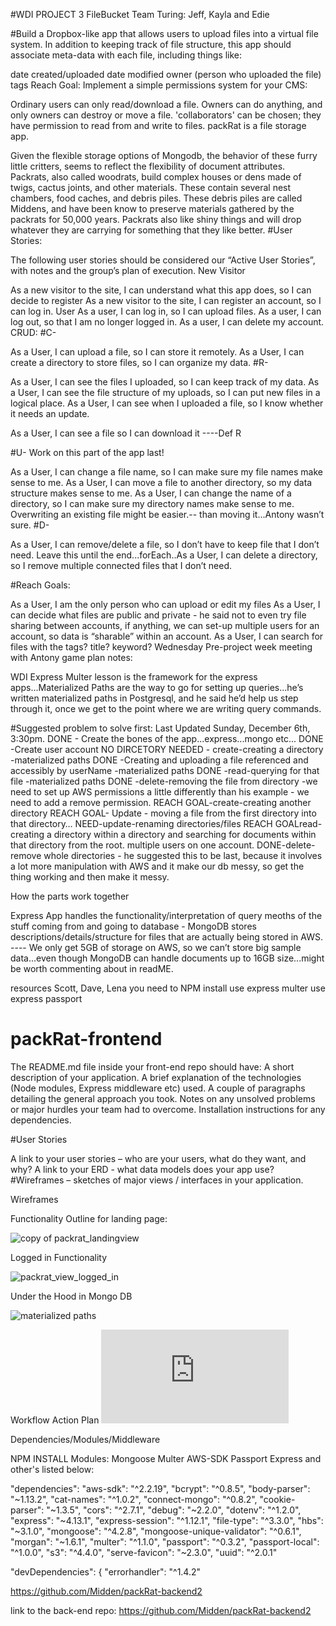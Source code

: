 #WDI PROJECT 3 FileBucket
Team Turing:
Jeff, Kayla and Edie

#Build a Dropbox-like app that allows users to upload files into a virtual file system. In addition to keeping track of file structure, this app should associate meta-data with each file, including things like:

date created/uploaded date modified owner (person who uploaded the file) tags Reach Goal: Implement a simple permissions system for your CMS:

Ordinary users can only read/download a file. Owners can do anything, and only owners can destroy or move a file. 'collaborators' can be chosen; they have permission to read from and write to files.
packRat is a file storage app.

Given the flexible storage options of Mongodb, the behavior of these furry little critters, seems to reflect the flexibility of document attributes. Packrats, also called woodrats, build complex houses or dens made of twigs, cactus joints, and other materials. These contain several nest chambers, food caches, and debris piles. These debris piles are called Middens, and have been know to preserve materials gathered by the packrats for 50,000 years. Packrats also like shiny things and will drop whatever they are carrying for something that they like better.
#User Stories:

The following user stories should be considered our “Active User Stories”, with notes and the group’s plan of execution.
New Visitor

As a new visitor to the site, I can understand what this app does, so I can decide to register As a new visitor to the site, I can register an account, so I can log in. User As a user, I can log in, so I can upload files. As a user, I can log out, so that I am no longer logged in. As a user, I can delete my account.
CRUD:
#C-

As a User, I can upload a file, so I can store it remotely. As a User, I can create a directory to store files, so I can organize my data.
#R-

As a User, I can see the files I uploaded, so I can keep track of my data. As a User, I can see the file structure of my uploads, so I can put new files in a logical place. As a User, I can see when I uploaded a file, so I know whether it needs an update.

 As a User, I can see a file so I can download it ----Def R

#U- Work on this part of the app last!

As a User, I can change a file name, so I can make sure my file names make sense to me. As a User, I can move a file to another directory, so my data structure makes sense to me. As a User, I can change the name of a directory, so I can make sure my directory names make sense to me. Overwriting an existing file might be easier.-- than moving it...Antony wasn’t sure.
#D-

As a User, I can remove/delete a file, so I don’t have to keep file that I don’t need. Leave this until the end...forEach..As a User, I can delete a directory, so I remove multiple connected files that I don’t need.

#Reach Goals:

As a User, I am the only person who can upload or edit my files As a User, I can decide what files are public and private - he said not to even try file sharing between accounts, if anything, we can set-up multiple users for an account, so data is “sharable” within an account. As a User, I can search for files with the tags? title? keyword?
Wednesday Pre-project week meeting with Antony game plan notes:

WDI Express Multer lesson is the framework for the express apps...Materialized Paths are the way to go for setting up queries...he’s written materialized paths in Postgresql, and he said he’d help us step through it, once we get to the point where we are writing query commands.

#Suggested problem to solve first:  Last Updated Sunday, December 6th, 3:30pm.
DONE - Create the bones of the app...express...mongo etc...
DONE -Create user account
NO DIRCETORY NEEDED - create-creating a directory -materialized paths
DONE -Creating and uploading a file referenced and accessibly by userName -materialized paths
DONE -read-querying for that file -materialized paths
DONE -delete-removing the file from directory -we need to set up AWS permissions a little differently than his example -  we need to add a remove permission.
REACH GOAL-create-creating another directory
REACH GOAL- Update - moving a file from the first directory into that directory…
NEED-update-renaming directories/files
 REACH GOALread-creating a directory within a directory and searching for documents within that directory from the root.
multiple users on one account.
 DONE-delete-remove whole directories - he suggested this to be last, because it involves a lot more manipulation with AWS and it make our db messy, so get the thing working and then make it messy.

How the parts work together

Express App handles the functionality/interpretation of query meoths of the stuff coming from and going to database - MongoDB stores descriptions/details/structure for files that are actually being stored in AWS. ---- We only get 5GB of storage on AWS, so we can’t store big sample data...even though MongoDB can handle documents up to 16GB size...might be worth commenting about in readME.



resources Scott, Dave, Lena you need to NPM install use express multer use express passport


# packRat-frontend
The README.md file inside your front-end repo should have:
A short description of your application.
A brief explanation of the technologies (Node modules, Express middleware etc) used.
A couple of paragraphs detailing the general approach you took.
Notes on any unsolved problems or major hurdles your team had to overcome.
Installation instructions for any dependencies.


#User Stories


A link to your user stories – who are your users, what do they want, and why?
A link to your ERD - what data models does your app use?
#Wireframes – sketches of major views / interfaces in your application.

Wireframes

Functionality Outline for landing page:

![copy of packrat_landingview](https://cloud.githubusercontent.com/assets/14185415/11615328/98eb343e-9c2b-11e5-88d9-63889491a146.jpg)

Logged in Functionality

![packrat_view_logged_in](https://cloud.githubusercontent.com/assets/14185415/11615368/9cb7faa6-9c2c-11e5-8e38-80b8ec15228e.jpg)


Under the Hood in Mongo DB

![materialized paths](https://cloud.githubusercontent.com/assets/14185415/11615346/1b757586-9c2c-11e5-99a0-1da34205379d.jpg)


Workflow Action Plan
![FileBucket.pdf](https://github.com/Midden/packRat-frontend/files/53267/FileBucket.pdf)


Dependencies/Modules/Middleware

   NPM INSTALL
   Modules:
   Mongoose
   Multer
   AWS-SDK
   Passport
   Express and other's listed below:
   
 
  "dependencies": 
    "aws-sdk": "^2.2.19",
    "bcrypt": "^0.8.5",
    "body-parser": "~1.13.2",
    "cat-names": "^1.0.2",
    "connect-mongo": "^0.8.2",
    "cookie-parser": "~1.3.5",
    "cors": "^2.7.1",
    "debug": "~2.2.0",
    "dotenv": "^1.2.0",
    "express": "~4.13.1",
    "express-session": "^1.12.1",
    "file-type": "^3.3.0",
    "hbs": "~3.1.0",
    "mongoose": "^4.2.8",
    "mongoose-unique-validator": "^0.6.1",
    "morgan": "~1.6.1",
    "multer": "^1.1.0",
    "passport": "^0.3.2",
    "passport-local": "^1.0.0",
    "s3": "^4.4.0",
    "serve-favicon": "~2.3.0",
    "uuid": "^2.0.1"
  
  "devDependencies": {
    "errorhandler": "^1.4.2"
  
https://github.com/Midden/packRat-backend2




link to the  back-end repo:
https://github.com/Midden/packRat-backend2
